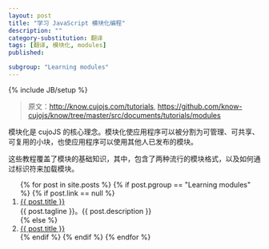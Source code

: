 ```yaml
---
layout: post
title: "学习 JavaScript 模块化编程"
description: ""
category-substitution: 翻译
tags: [翻译, 模块化, modules]
published: 

subgroup: "Learning modules"
---
```

{% include JB/setup %}

> 原文：<http://know.cujojs.com/tutorials>, <https://github.com/know-cujojs/know/tree/master/src/documents/tutorials/modules>

<!-- Modules are the cornerstone of cujoJS. They allow you to divide your application into manageable chunks that can be shared and reused. Just as importantly, you can consume modules that others have published. -->
模块化是 cujoJS 的核心理念。模块化使应用程序可以被分割为可管理、可共享、可复用的小块，也使应用程序可以使用其他人已发布的模块。

<!-- These tutorials cover module basics, including two popular module formats and how to load modules by their identifier. -->
这些教程覆盖了模块的基础知识，其中，包含了两种流行的模块格式，以及如何通过标识符来加载模块。
<!-- 
1. [Authoring AMD modules](/)
2. [Authoring CommonJS modules](/)
3. [Authoring UMD modules](/)
4. [Consuming modules: Module ids](/)
5. [Consuming modules: Locating modules in AMD](/)
 -->

<ol>
  {% for post in site.posts %}
    {% if post.pgroup == "Learning modules" %}
      {% if post.link == null %}
        <li>
            <a href="{{ BASE_PATH }}{{ post.url }}">{{ post.title }}</a>
            <br>
            <span>{{ post.tagline }}。{{ post.description }}</span>
        </li>
      {% else %}
        <li><a href="{{ post.link }}" target="_blank">{{ post.title }}</a></li>
      {% endif %}
    {% endif %}
  {% endfor %}
</ol>

<!-- 
## 扩展阅读
* Javascript 模块化编程 by 阮一峰
    * [模块的写法](http://www.ruanyifeng.com/blog/2012/10/javascript_module.html)，[AMD 规范](http://www.ruanyifeng.com/blog/2012/10/asynchronous_module_definition.html)，[require.js 的用法](http://www.ruanyifeng.com/blog/2012/11/require_js.html)
* [Javascript 模块化是什么及其优缺点介绍](http://www.jb51.net/article/41068.htm)
* [JavaScript Modules](http://blog.davidpadbury.com/2011/08/21/javascript-modules/)，[翻译 - JavaScript 模块化开发一瞥](http://www.ituring.com.cn/article/1091)
* [JavaScript Module Pattern: In-Depth](http://www.adequatelygood.com/JavaScript-Module-Pattern-In-Depth.html)
* [Immediately-Invoked Function Expression (IIFE)](http://benalman.com/news/2010/11/immediately-invoked-function-expression/)
* [浅谈模块化的 JavaScript](http://www.cnblogs.com/jinguangguo/archive/2013/04/06/3002515.html)
* [前端模块化开发的价值](https://github.com/seajs/seajs/issues/547) by 玉伯
* [LABjs、RequireJS、SeaJS 哪个最好用？为什么？](http://www.zhihu.com/question/20342350)
* [浅谈模块化加载的实现原理](http://www.cnblogs.com/hustskyking/p/how-to-achieve-loading-module.html)
* [Modules Wiki](http://wiki.commonjs.org/wiki/Modules)
* [Modular JS](http://www.cnblogs.com/snandy/category/360589.html) by Snandy
* [模块化的 JavaScript 开发的优势在哪里](http://www.chinaz.com/program/2012/1022/279182.shtml)
* [与 RequireJS 的异同](https://github.com/seajs/seajs/issues/277)
* [Javascript 的 AMD 规范](http://baike.baidu.com/subview/810/8174799.htm)
 -->
